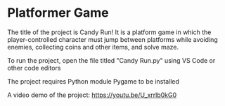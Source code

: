 # Platformer Game

The title of the project is Candy Run! It is a platform game in which the player-controlled character must jump between platforms while avoiding enemies, collecting coins and other items, and solve maze.

To run the project, open the file titled "Candy Run.py" using VS Code or other code editors

The project requires Python module Pygame to be installed

A video demo of the project: https://youtu.be/U_xrrlb0kG0
